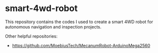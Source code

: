 # smart-4wd-robot
This repository contains the codes I used to create a smart 4WD robot for autonomous navigation and inspection projects.



Other helpful repositories: 

* https://github.com/MoebiusTech/MecanumRobot-ArduinoMega2560